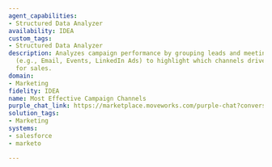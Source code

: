 ```yaml
---
agent_capabilities:
- Structured Data Analyzer
availability: IDEA
custom_tags:
- Structured Data Analyzer
description: Analyzes campaign performance by grouping leads and meetings by channel
  (e.g., Email, Events, LinkedIn Ads) to highlight which channels drive the most impact
  for sales.
domain:
- Marketing
fidelity: IDEA
name: Most Effective Campaign Channels
purple_chat_link: https://marketplace.moveworks.com/purple-chat?conversation=%7B%22messages%22%3A%5B%7B%22parts%22%3A%5B%7B%22richText%22%3A%22%3Cp+xmlns%3D%5C%22http%3A%2F%2Fwww.w3.org%2F1999%2Fxhtml%5C%22%3EWhich+marketing+channels+are+actually+generating+the+most+leads+and+meetings+for+sales%3F+I+need+to+optimize+our+budget.%3C%2Fp%3E%22%7D%5D%2C%22role%22%3A%22user%22%7D%2C%7B%22parts%22%3A%5B%7B%22richText%22%3A%22%3Cp+xmlns%3D%5C%22http%3A%2F%2Fwww.w3.org%2F1999%2Fxhtml%5C%22%3EOf+course.+I+can+analyze+your+campaign+performance+by+pulling+lead+data+from+%3Cstrong%3EMarketo%3C%2Fstrong%3E+and+meeting+data+from+%3Cstrong%3ESalesforce%3C%2Fstrong%3E+for+the+last+quarter.%3C%2Fp%3E%22%7D%2C%7B%22reasoningSteps%22%3A%5B%7B%22richText%22%3A%22%3Cp+xmlns%3D%5C%22http%3A%2F%2Fwww.w3.org%2F1999%2Fxhtml%5C%22%3EAnalyzing+user+request+for+marketing+channel+effectiveness.%3C%2Fp%3E%22%2C%22status%22%3A%22success%22%7D%2C%7B%22richText%22%3A%22%3Cp+xmlns%3D%5C%22http%3A%2F%2Fwww.w3.org%2F1999%2Fxhtml%5C%22%3EFetching+lead+data+from+%3Cb%3EMarketo%3C%2Fb%3E+for+the+last+90+days.%3C%2Fp%3E%22%2C%22status%22%3A%22success%22%7D%2C%7B%22richText%22%3A%22%3Cp+xmlns%3D%5C%22http%3A%2F%2Fwww.w3.org%2F1999%2Fxhtml%5C%22%3EFetching+sales+meeting+data+from+%3Cb%3ESalesforce%3C%2Fb%3E+for+the+last+90+days.%3C%2Fp%3E%22%2C%22status%22%3A%22success%22%7D%2C%7B%22richText%22%3A%22%3Cp+xmlns%3D%5C%22http%3A%2F%2Fwww.w3.org%2F1999%2Fxhtml%5C%22%3EGenerating+python+script+to+merge+and+analyze+the+data.%3C%2Fp%3E%22%2C%22status%22%3A%22pending%22%7D%5D%7D%2C%7B%22apiBlock%22%3A%7B%22code%22%3A%22%7B%5Cn++%5C%22filterType%5C%22%3A+%5C%22leadChannel%5C%22%2C%5Cn++%5C%22filterValues%5C%22%3A+%5B%5C%22Organic+Search%5C%22%2C+%5C%22Paid+Social%5C%22%2C+%5C%22Email+Marketing%5C%22%2C+%5C%22Referral%5C%22%5D%2C%5Cn++%5C%22fields%5C%22%3A+%5B%5C%22id%5C%22%2C+%5C%22leadChannel%5C%22%2C+%5C%22createdAt%5C%22%5D%2C%5Cn++%5C%22sinceDateTime%5C%22%3A+%5C%222024-01-01T00%3A00%3A00Z%5C%22%5Cn%7D%22%2C%22caption%22%3A%22action_1%3A+Get+leads+by+channel%22%2C%22connectorName%22%3A%22marketo%22%2C%22title%22%3A%22GET+%2Frest%2Fv1%2Fleads.json%22%7D%7D%2C%7B%22apiBlock%22%3A%7B%22code%22%3A%22%7B%5Cn++%5C%22query%5C%22%3A+%5C%22SELECT+LeadSource%2C+COUNT%28Id%29+FROM+Opportunity+WHERE+IsWon+%3D+true+AND+CreatedDate+%3D+LAST_N_DAYS%3A90+GROUP+BY+LeadSource%5C%22%5Cn%7D%22%2C%22caption%22%3A%22action_2%3A+Get+meetings+by+channel%22%2C%22connectorName%22%3A%22salesforce%22%2C%22title%22%3A%22POST+%2Fservices%2Fdata%2Fv58.0%2Fquery%22%7D%7D%2C%7B%22apiBlock%22%3A%7B%22code%22%3A%22import+pandas+as+pd%5Cn%5Cn%23+Load+data+from+previous+API+calls%5Cnmarketo_leads+%3D+pd.DataFrame%28action_1.json%28%29%5B%5C%22result%5C%22%5D%29%5Cnsalesforce_meetings+%3D+pd.DataFrame%28action_2.json%28%29%5B%5C%22records%5C%22%5D%29%5Cn%5Cn%23+Rename+columns+for+consistency%5Cnsalesforce_meetings.rename%28columns%3D%7B%27LeadSource%27%3A+%27channel%27%2C+%27expr0%27%3A+%27meetings_booked%27%7D%2C+inplace%3DTrue%29%5Cn%5Cn%23+Calculate+leads+per+channel%5Cnleads_by_channel+%3D+marketo_leads.groupby%28%27channel%27%29.size%28%29.reset_index%28name%3D%27leads_generated%27%29%5Cn%5Cn%23+Merge+the+dataframes%5Cnmerged_data+%3D+pd.merge%28leads_by_channel%2C+salesforce_meetings%2C+on%3D%27channel%27%2C+how%3D%27outer%27%29.fillna%280%29%5Cn%5Cn%23+Calculate+a+simple+effectiveness+score%5Cnmerged_data%5B%27effectiveness_score%27%5D+%3D+%28merged_data%5B%27leads_generated%27%5D+*+0.2%29+%2B+%28merged_data%5B%27meetings_booked%27%5D+*+0.8%29%5Cn%5Cn%23+Sort+by+effectiveness%5Cnfinal_report+%3D+merged_data.sort_values%28by%3D%27effectiveness_score%27%2C+ascending%3DFalse%29%5Cn%5Cnprint%28final_report.to_json%28orient%3D%27records%27%29%29%22%2C%22caption%22%3A%22action_3%3A+Analyze+channel+data+with+Python%22%2C%22connectorName%22%3A%22python-interpreter%22%2C%22title%22%3A%22Python+Script%22%7D%7D%2C%7B%22richText%22%3A%22%3Cp+xmlns%3D%5C%22http%3A%2F%2Fwww.w3.org%2F1999%2Fxhtml%5C%22%3EBased+on+the+data+from+the+last+quarter%2C+here+are+your+most+effective+marketing+channels%3A%3C%2Fp%3E%3Col+xmlns%3D%5C%22http%3A%2F%2Fwww.w3.org%2F1999%2Fxhtml%5C%22%3E%3Cli%3E%3Cb%3EOrganic+Search%3A%3C%2Fb%3E+Generated+the+most+leads+and+a+high+number+of+meetings.%3C%2Fli%3E%3Cli%3E%3Cb%3EEmail+Marketing%3A%3C%2Fb%3E+Strong+performance+in+converting+leads+to+meetings.%3C%2Fli%3E%3Cli%3E%3Cb%3EPaid+Social%3A%3C%2Fb%3E+Good+for+lead+generation%2C+but+lower+meeting+conversion.%3C%2Fli%3E%3Cli%3E%3Cb%3EReferral%3A%3C%2Fb%3E+High+quality+leads%2C+but+lower+volume.%3C%2Fli%3E%3C%2Fol%3E%3Cp+xmlns%3D%5C%22http%3A%2F%2Fwww.w3.org%2F1999%2Fxhtml%5C%22%3EI%27d+recommend+allocating+more+budget+towards+Organic+Search+optimization+and+targeted+Email+Marketing+campaigns.%3C%2Fp%3E%22%7D%2C%7B%22citations%22%3A%5B%7B%22citationTitle%22%3A%22Opportunity+Data+%28Last+90+Days%29%22%2C%22connectorName%22%3A%22salesforce%22%7D%2C%7B%22citationTitle%22%3A%22Lead+Generation+Data+%28Last+90+Days%29%22%2C%22connectorName%22%3A%22marketo%22%7D%5D%7D%5D%2C%22role%22%3A%22assistant%22%7D%5D%7D
solution_tags:
- Marketing
systems:
- salesforce
- marketo

---
```

